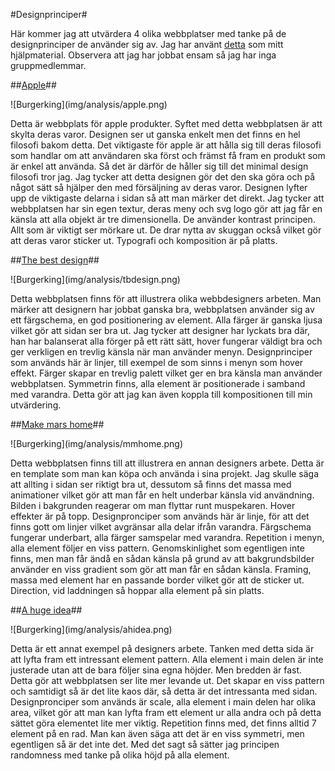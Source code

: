 #Designprinciper#

Här kommer jag att utvärdera 4 olika webbplatser med tanke på de designprinciper de använder sig av.
Jag har använt [detta](https://designschool.canva.com/design-elements-principles/) som mitt hjälpmaterial.
Observera att jag har jobbat ensam så jag har inga gruppmedlemmar.

##[Apple](http://www.apple.com/)##
<div class="analysis-img-wrapper" markdown="1">
![Burgerking](img/analysis/apple.png)
</div>

Detta är webbplats för apple produkter. Syftet med detta webbplatsen är att skylta deras varor. Designen ser ut ganska enkelt men det finns en hel filosofi bakom detta. Det viktigaste för apple är att hålla sig till deras filosofi som handlar om att användaren ska först och främst få fram en produkt som är enkel att använda. Så det är därför de håller sig till det minimal design filosofi tror jag. Jag tycker att detta designen gör det den ska göra och på något sätt så hjälper den med försäljning av deras varor. Designen lyfter upp de viktigaste delarna i sidan så att man märker det direkt.
Jag tycker att webbplatsen har sin egen textur, deras meny och svg logo gör att jag får en känsla att alla objekt är tre dimensionella. De använder kontrast principen. Allt som är viktigt ser mörkare ut. De drar nytta av skuggan också vilket gör att deras varor sticker ut. Typografi och komposition är på platts.

##[The best design](https://www.thebestdesigns.com/)##
<div class="analysis-img-wrapper" markdown="1">
![Burgerking](img/analysis/tbdesign.png)
</div>

Detta webbplatsen finns för att illustrera olika webbdesigners arbeten. Man märker att designern har jobbat ganska bra, webbplatsen använder sig av ett färgschema, en god positionering av element. Alla färger är ganska ljusa vilket gör att sidan ser bra ut. Jag tycker att designer har lyckats bra där, han har balanserat alla förger på ett rätt sätt, hover fungerar väldigt bra och ger verkligen en trevlig känsla när man använder menyn. Designprinciper som används här är linjer, till exempel de som sinns i menyn som hover effekt. Färger skapar en trevlig palett vilket ger en bra känsla man använder webbplatsen. Symmetrin finns, alla element är positionerade i samband med varandra. Detta gör att jag kan även koppla till kompositionen till min utvärdering.

##[Make mars home](http://www.makemarshome.com/landing)##
<div class="analysis-img-wrapper" markdown="1">
![Burgerking](img/analysis/mmhome.png)
</div>

Detta webbplatsen finns till att illustrera en annan designers arbete. Detta är en template som man kan köpa och använda i sina projekt. Jag skulle säga att allting i sidan ser riktigt bra ut, dessutom så finns det massa med animationer vilket gör att man får en helt underbar känsla vid användning. Bilden i bakgrunden reagerar om man flyttar runt muspekaren. Hover effekter är på topp.
Designpronciper som används här är linje, för att det finns gott om linjer vilket avgränsar alla delar ifrån varandra. Färgschema fungerar underbart, alla färger samspelar med varandra. Repetition i menyn, alla element följer en viss pattern. Genomskinlighet som egentligen inte finns, men man får ändå en sådan känsla på grund av att bakgrundsbilder använder en viss gradient som gör att man får en sådan känsla. Framing, massa med element har en passande border vilket gör att de sticker ut. Direction, vid laddningen så hoppar alla element på sin platts.

##[A huge idea](http://ahugeidea.com/)##
<div class="analysis-img-wrapper" markdown="1">
![Burgerking](img/analysis/ahidea.png)
</div>

Detta är ett annat exempel på designers arbete. Tanken med detta sida är att lyfta fram ett intressant element pattern. Alla element i main delen är inte justerade utan att de bara följer sina egna höjder. Men bredden är fast. Detta gör att webbplatsen ser lite mer levande ut. Det skapar en viss pattern och samtidigt så är det lite kaos där, så detta är det intressanta med sidan.
Designpronciper som används är scale, alla element i main delen har olika area, vilket gör att man kan lyfta fram ett element ur alla andra och på detta sättet göra elementet lite mer viktig. Repetition finns med, det finns alltid 7 element på en rad. Man kan även säga att det är en viss symmetri, men egentligen så är det inte det. Med det sagt så sätter jag principen randomness med tanke på olika höjd på alla element.
